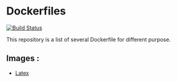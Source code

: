 # Dockerfiles

[![Build Status](https://travis-ci.org/Patouche/dockerfiles.svg?branch=master)](https://travis-ci.org/Patouche/dockerfiles)

This repository is a list of several Dockerfile for different purpose.

## Images :

* [Latex](./latex/README.md)
